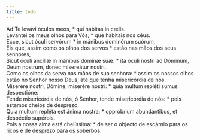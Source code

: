 ```yaml
---
title: todo
---
```

<div class="dropcap text-justify">Ad Te levávi óculos meos, * qui hábitas in cælis.</div>
<div class="dropcap text-justify">Levantei os meus olhos para Vós, * que habitais nos céus.</div>
<div class="text-justify">Ecce, sicut óculi servórum * in mánibus dominórum suórum,</div>
<div class="text-justify">Eis que, assim como os olhos dos servos * estão nas mãos dos seus senhores,</div>
<div class="text-justify">Sicut óculi ancíllæ in mánibus dóminæ suæ: * ita óculi nostri ad Dóminum, Deum nostrum, donec misereátur nostri.</div>
<div class="text-justify">Como os olhos da serva nas mãos de sua senhora: * assim os nossos olhos estão no Senhor nosso Deus, até que tenha misericórdia de nós.</div>
<div class="text-justify">Miserére nostri, Dómine, miserére nostri: * quia multum repléti sumus despectióne:</div>
<div class="text-justify">Tende misericórdia de nós, ó Senhor, tende misericórdia de nós: * pois estamos cheios de desprezo.</div>
<div class="text-justify">Quia multum repléta est ánima nostra: * oppróbrium abundántibus, et despéctio supérbis.</div>
<div class="text-justify">Pois a nossa alma está cheiíssima: * de ser o objecto de escárnio para os ricos e de desprezo para os soberbos.</div>
